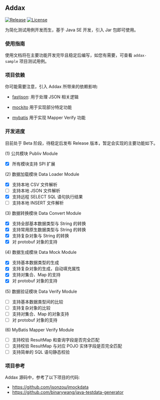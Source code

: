 ## Addax

[![Release](https://img.shields.io/github/v/release/jitwxs/addax.svg)](https://github.com/jitwxs/addax/releases)
[![License](https://img.shields.io/badge/License-Apache%202.0-blue.svg)](https://opensource.org/licenses/Apache-2.0)

为简化测试用例开发而生，基于 Java SE 开发，引入 Jar 包即可使用。

### 使用指南

使用文档将在主要功能开发完毕且稳定后编写，如您有需要，可查看 `addax-sample` 项目测试用例。

### 项目依赖

你可能需要注意，引入 Addax 所带来的依赖影响: 

- [fastjson](https://github.com/alibaba/fastjson): 用于处理 JSON 相关逻辑

- [mockito](https://github.com/mockito/mockito) 用于实现部分特定功能

- [mybatis](https://github.com/mybatis/mybatis-3) 用于实现 Mapper Verify 功能

### 开发进度

目前处于 Beta 阶段，待稳定后发布 Release 版本，暂定会实现的主要功能如下。

(1) 公共模块 Publiv Module

- [x] 所有模块支持 SPI 扩展

(2) 数据加载模块 Data Loader Module 

- [x] 支持本地 CSV 文件解析
- [ ] 支持本地 JSON 文件解析
- [x] 支持远程 SELECT SQL 语句执行结果
- [ ] 支持本地 INSERT 文件解析
  
(3) 数据转换模块 Data Convert Module

- [x] 支持全部基本数据类型与 String 的转换
- [x] 支持常用原生数据类型与 String 的转换
- [x] 支持复杂对象与 String 的转换
- [x] 对 protobuf 对象的支持

(4) 数据生成模块 Data Mock Module

- [x] 支持基本数据类型的生成
- [x] 支持复杂对象的生成，自动填充属性
- [x] 支持对集合、Map 的支持
- [x] 对 protobuf 对象的支持

(5) 数据验证模块 Data Verify Module

- [ ] 支持基本数据类型间的比较
- [ ] 支持复杂对象的比较
- [ ] 支持对集合、Map 的对象支持
- [ ] 对 protobuf 对象的支持

(6) MyBatis Mapper Verify Module

- [ ] 支持校验 ResultMap 和查询字段是否完全匹配
- [ ] 支持校验 ResultMap 与对应 POJO 实体字段是否完全匹配
- [ ] 支持简单的 SQL 语句静态校验

### 项目参考

Addax 源码中，参考了以下项目的代码:

- https://github.com/jsonzou/jmockdata
- https://github.com/binarywang/java-testdata-generator
